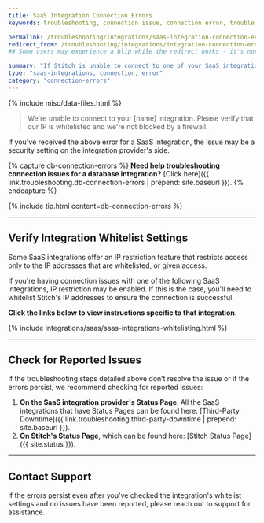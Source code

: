 ```yaml
---
title: SaaS Integration Connection Errors
keywords: troubleshooting, connection issue, connection error, trouble, saas integration

permalink: /troubleshooting/integrations/saas-integration-connection-errors
redirect_from: /troubleshooting/integrations/integration-connection-errors
## Some users may experience a blip while the redirect works - it's normal. 

summary: "If Stitch is unable to connect to one of your SaaS integrations, the issue may be a security setting on the integration provider's side."
type: "saas-integrations, connection, error"
category: "connection-errors"
---
```

{% include misc/data-files.html %}

> We're unable to connect to your [name] integration. Please verify that our IP is whitelisted and we're not blocked by a firewall.

If you've received the above error for a SaaS integration, the issue may be a security setting on the integration provider's side.

{% capture db-connection-errors %}
**Need help troubleshooting connection issues for a database integration?** [Click here]({{ link.troubleshooting.db-connection-errors | prepend: site.baseurl }}).
{% endcapture %}

{% include tip.html content=db-connection-errors %}

---

## Verify Integration Whitelist Settings

Some SaaS integrations offer an IP restriction feature that restricts access only to the IP addresses that are whitelisted, or given access.

If you're having connection issues with one of the following SaaS integrations, IP restriction may be enabled. If this is the case, you'll need to whitelist Stitch's IP addresses to ensure the connection is successful.

**Click the links below to view instructions specific to that integration**.

{% include integrations/saas/saas-integrations-whitelisting.html %}

---

## Check for Reported Issues

If the troubleshooting steps detailed above don’t resolve the issue or if the errors persist, we recommend checking for reported issues:

1. **On the SaaS integration provider's Status Page**. All the SaaS integrations that have Status Pages can be found here: [Third-Party Downtime]({{ link.troubleshooting.third-party-downtime | prepend: site.baseurl }}).
2. **On Stitch's Status Page**, which can be found here: [Stitch Status Page]({{ site.status }}).

---

## Contact Support

If the errors persist even after you've checked the integration's whitelist settings and no issues have been reported, please reach out to support for assistance.